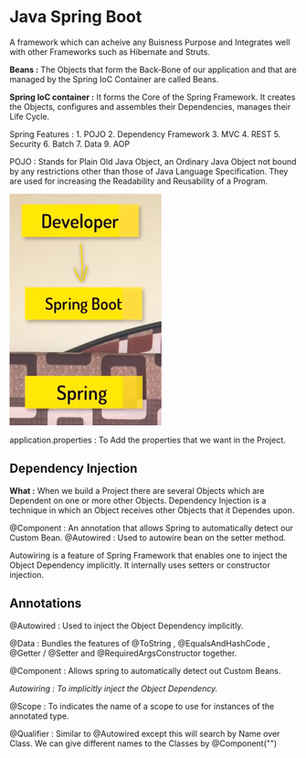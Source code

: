# Java Spring Boot

A framework which can acheive any Buisness Purpose and Integrates well with other Frameworks such as Hibernate and Struts.

**Beans :** The Objects that form the Back-Bone of our application and that are managed by the Spring IoC Container are called Beans.

**Spring IoC container :** It forms the Core of the Spring Framework. It creates the Objects, configures and assembles their Dependencies, manages their Life Cycle.

Spring Features : 
    1. POJO
    2. Dependency Framework
    3. MVC
    4. REST
    5. Security
    6. Batch
    7. Data
    9. AOP

POJO : Stands for Plain Old Java Object, an Ordinary Java Object not bound by any restrictions other than those of Java Language Specification. They are used for increasing the Readability and Reusability of a Program.

![SpringBootBeforeSpring](./Images/SpringBootBeforeSpring.png)

application.properties : To Add the properties that we want in the Project.

## Dependency Injection

**What :** When we build a Project there are several Objects which are Dependent on one or more other Objects. Dependency Injection is a technique in which an Object receives other Objects that it Dependes upon.

@Component : An annotation that allows Spring to automatically detect our Custom Bean.
@Autowired : Used to autowire bean on the setter method.

Autowiring is a feature of Spring Framework that enables one to inject the Object Dependency implicitly. It internally uses setters or constructor injection.

## Annotations

@Autowired  : Used to inject the Object Dependency implicitly.

@Data       : Bundles the features of @ToString , @EqualsAndHashCode , @Getter / @Setter and @RequiredArgsConstructor together.

@Component  : Allows spring to automatically detect out Custom Beans.

*Autowiring : To implicitly inject the Object Dependency.*

@Scope      : To indicates the name of a scope to use for instances of the annotated type.

@Qualifier  : Similar to @Autowired except this will search by Name over Class. We can give different names to the Classes by @Component("<name>")